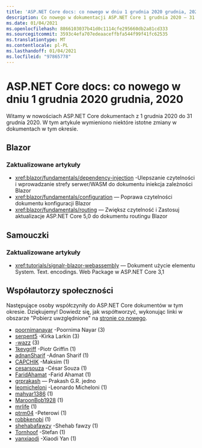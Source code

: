 ```yaml
---
title: 'ASP.NET Core docs: co nowego w dniu 1 grudnia 2020 grudnia, 2020'
description: Co nowego w dokumentacji ASP.NET Core 1 grudnia 2020 – 31 grudnia 2020.
ms.date: 01/04/2021
ms.openlocfilehash: 8866103037b41d0c1114cfe295660db2a81cd333
ms.sourcegitcommit: 3593c4efa707edeaaceffbfa544f99f41fc62535
ms.translationtype: MT
ms.contentlocale: pl-PL
ms.lasthandoff: 01/04/2021
ms.locfileid: "97865778"
---
```

# <a name="aspnet-core-docs-whats-new-for-december-1-2020---december-31-2020"></a>ASP.NET Core docs: co nowego w dniu 1 grudnia 2020 grudnia, 2020

Witamy w nowościach ASP.NET Core dokumentach z 1 grudnia 2020 do 31 grudnia 2020. W tym artykule wymieniono niektóre istotne zmiany w dokumentach w tym okresie.

## <a name="blazor"></a>Blazor

### <a name="updated-articles"></a>Zaktualizowane artykuły

- <xref:blazor/fundamentals/dependency-injection> -Ulepszanie czytelności i wprowadzanie strefy serwer/WASM do dokumentu iniekcja zależności Blazor
- <xref:blazor/fundamentals/configuration> — Poprawa czytelności dokumentu konfiguracji Blazor
- <xref:blazor/fundamentals/routing> — Zwiększ czytelność i Zastosuj aktualizacje ASP.NET Core 5,0 do dokumentu routingu Blazor

## <a name="tutorials"></a>Samouczki

### <a name="updated-articles"></a>Zaktualizowane artykuły

- <xref:tutorials/signalr-blazor-webassembly> — Dokument użycie elementu System. Text. encodings. Web Package w ASP.NET Core 3,1

## <a name="community-contributors"></a>Współautorzy społeczności

Następujące osoby współczyniły do ASP.NET Core dokumentów w tym okresie. Dziękujemy! Dowiedz się, jak współtworzyć, wykonując linki w obszarze "Pobierz uwzględnione" na [stronie co nowego](index.yml).

- [poornimanayar](https://github.com/poornimanayar) -Poornima Nayar (3)
- [serpent5](https://github.com/serpent5) -Kirka Larkin (3)
- [-wazz](https://github.com/the-wazz) (3)
- [1kevgriff](https://github.com/1kevgriff) -Piotr Griffin (1)
- [adnanSharif](https://github.com/adnanSharif) -Adnan Sharif (1)
- [CAPCHIK](https://github.com/CAPCHIK) -Maksim (1)
- [cesarsouza](https://github.com/cesarsouza) -César Souza (1)
- [FaridAhamat](https://github.com/FaridAhamat) -Farid Ahamat (1)
- [grprakash](https://github.com/grprakash) — Prakash G.R. jedno
- [leomicheloni](https://github.com/leomicheloni) -Leonardo Micheloni (1)
- [mahyar1386](https://github.com/mahyar1386) (1)
- [MaroonBob1928](https://github.com/MaroonBob1928) (1)
- [mrlife](https://github.com/mrlife) (1)
- [ptrm04](https://github.com/ptrm04) -Peterowi (1)
- [robbkenobi](https://github.com/robbkenobi) (1)
- [shehabafawzy](https://github.com/shehabafawzy) -Shehab fawzy (1)
- [Tornhoof](https://github.com/Tornhoof) -Stefan (1)
- [yanxiaodi](https://github.com/yanxiaodi) -Xiaodi Yan (1)
